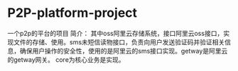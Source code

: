 # P2P-platform-project
一个p2p的平台的项目
简介：
其中oss阿里云存储系统，接口阿里云oss接口，实现文件的存储、使用。sms未短信读物接口，负责向用户发送验证码并验证相关信息，确保用户操作的安全性，使用的是阿里云的sms接口实现。getway是阿里云的getway网关。
core为核心业务是实现。
